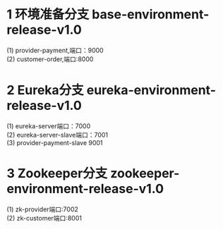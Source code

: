 # 1 环境准备分支  base-environment-release-v1.0
  (1) provider-payment,端口：9000                                     
  (2) customer-order,端口:8000                        
# 2 Eureka分支  eureka-environment-release-v1.0
  (1) eureka-server端口：7000                                                 
  (2) eureka-server-slave端口：7001                       
  (3) provider-payment-slave 9001                 
# 3 Zookeeper分支 zookeeper-environment-release-v1.0
  (1) zk-provider端口:7002                                     
  (2) zk-customer端口:8001                          